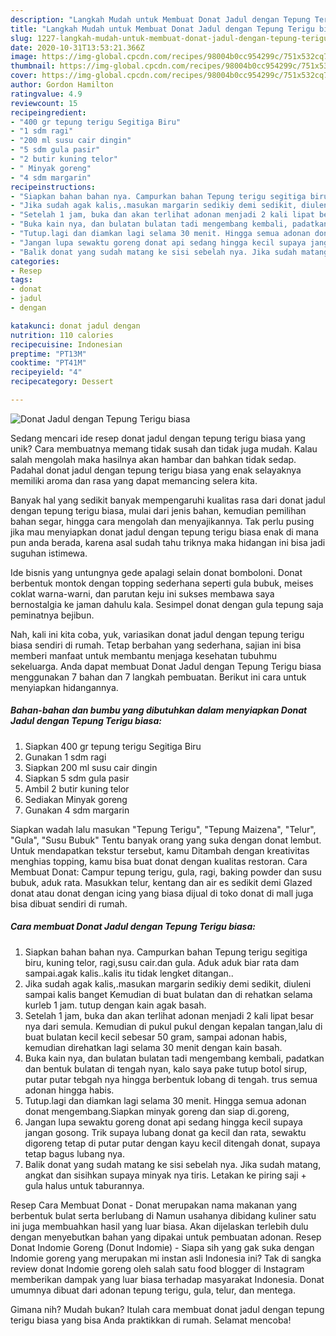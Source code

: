 ```yaml
---
description: "Langkah Mudah untuk Membuat Donat Jadul dengan Tepung Terigu biasa, Enak"
title: "Langkah Mudah untuk Membuat Donat Jadul dengan Tepung Terigu biasa, Enak"
slug: 1227-langkah-mudah-untuk-membuat-donat-jadul-dengan-tepung-terigu-biasa-enak
date: 2020-10-31T13:53:21.366Z
image: https://img-global.cpcdn.com/recipes/98004b0cc954299c/751x532cq70/donat-jadul-dengan-tepung-terigu-biasa-foto-resep-utama.jpg
thumbnail: https://img-global.cpcdn.com/recipes/98004b0cc954299c/751x532cq70/donat-jadul-dengan-tepung-terigu-biasa-foto-resep-utama.jpg
cover: https://img-global.cpcdn.com/recipes/98004b0cc954299c/751x532cq70/donat-jadul-dengan-tepung-terigu-biasa-foto-resep-utama.jpg
author: Gordon Hamilton
ratingvalue: 4.9
reviewcount: 15
recipeingredient:
- "400 gr tepung terigu Segitiga Biru"
- "1 sdm ragi"
- "200 ml susu cair dingin"
- "5 sdm gula pasir"
- "2 butir kuning telor"
- " Minyak goreng"
- "4 sdm margarin"
recipeinstructions:
- "Siapkan bahan bahan nya. Campurkan bahan Tepung terigu segitiga biru, kuning telor, ragi,susu cair.dan gula. Aduk aduk biar rata dam sampai.agak kalis..kalis itu tidak lengket ditangan.."
- "Jika sudah agak kalis,.masukan margarin sedikiy demi sedikit, diuleni sampai kalis banget Kemudian di buat bulatan dan di rehatkan selama kurleb 1 jam. tutup dengan kain agak basah."
- "Setelah 1 jam, buka dan akan terlihat adonan menjadi 2 kali lipat besar nya dari semula. Kemudian di pukul pukul dengan kepalan tangan,lalu di buat bulatan kecil kecil sebesar 50 gram, sampai adonan habis, kemudian direhatkan lagi selama 30 menit dengan kain basah."
- "Buka kain nya, dan bulatan bulatan tadi mengembang kembali, padatkan dan bentuk bulatan di tengah nyan, kalo saya pake tutup botol sirup, putar putar tebgah nya hingga berbentuk lobang di tengah. trus semua adonan hingga habis."
- "Tutup.lagi dan diamkan lagi selama 30 menit. Hingga semua adonan donat mengembang.Siapkan minyak goreng dan siap di.goreng,"
- "Jangan lupa sewaktu goreng donat api sedang hingga kecil supaya jangan gosong. Trik supaya lubang donat ga kecil dan rata, sewaktu digoreng tetap di putar putar dengan kayu kecil ditengah donat, supaya tetap bagus lubang nya."
- "Balik donat yang sudah matang ke sisi sebelah nya. Jika sudah matang, angkat dan sisihkan supaya minyak nya tiris. Letakan ke piring saji + gula halus untuk taburannya."
categories:
- Resep
tags:
- donat
- jadul
- dengan

katakunci: donat jadul dengan 
nutrition: 110 calories
recipecuisine: Indonesian
preptime: "PT13M"
cooktime: "PT41M"
recipeyield: "4"
recipecategory: Dessert

---
```



![Donat Jadul dengan Tepung Terigu biasa](https://img-global.cpcdn.com/recipes/98004b0cc954299c/751x532cq70/donat-jadul-dengan-tepung-terigu-biasa-foto-resep-utama.jpg)

Sedang mencari ide resep donat jadul dengan tepung terigu biasa yang unik? Cara membuatnya memang tidak susah dan tidak juga mudah. Kalau salah mengolah maka hasilnya akan hambar dan bahkan tidak sedap. Padahal donat jadul dengan tepung terigu biasa yang enak selayaknya memiliki aroma dan rasa yang dapat memancing selera kita.

Banyak hal yang sedikit banyak mempengaruhi kualitas rasa dari donat jadul dengan tepung terigu biasa, mulai dari jenis bahan, kemudian pemilihan bahan segar, hingga cara mengolah dan menyajikannya. Tak perlu pusing jika mau menyiapkan donat jadul dengan tepung terigu biasa enak di mana pun anda berada, karena asal sudah tahu triknya maka hidangan ini bisa jadi suguhan istimewa.

Ide bisnis yang untungnya gede apalagi selain donat bomboloni. Donat berbentuk montok dengan topping sederhana seperti gula bubuk, meises coklat warna-warni, dan parutan keju ini sukses membawa saya bernostalgia ke jaman dahulu kala. Sesimpel donat dengan gula tepung saja peminatnya bejibun.


Nah, kali ini kita coba, yuk, variasikan donat jadul dengan tepung terigu biasa sendiri di rumah. Tetap berbahan yang sederhana, sajian ini bisa memberi manfaat untuk membantu menjaga kesehatan tubuhmu sekeluarga. Anda dapat membuat Donat Jadul dengan Tepung Terigu biasa menggunakan 7 bahan dan 7 langkah pembuatan. Berikut ini cara untuk menyiapkan hidangannya.

<!--inarticleads1-->

##### Bahan-bahan dan bumbu yang dibutuhkan dalam menyiapkan Donat Jadul dengan Tepung Terigu biasa:

1. Siapkan 400 gr tepung terigu Segitiga Biru
1. Gunakan 1 sdm ragi
1. Siapkan 200 ml susu cair dingin
1. Siapkan 5 sdm gula pasir
1. Ambil 2 butir kuning telor
1. Sediakan  Minyak goreng
1. Gunakan 4 sdm margarin


Siapkan wadah lalu masukan &#34;Tepung Terigu&#34;, &#34;Tepung Maizena&#34;, &#34;Telur&#34;, &#34;Gula&#34;, &#34;Susu Bubuk&#34; Tentu banyak orang yang suka dengan donat lembut. Untuk mendapatkan tekstur tersebut, kamu Ditambah dengan kreativitas menghias topping, kamu bisa buat donat dengan kualitas restoran. Cara Membuat Donat: Campur tepung terigu, gula, ragi, baking powder dan susu bubuk, aduk rata. Masukkan telur, kentang dan air es sedikit demi Glazed donat atau donat dengan icing yang biasa dijual di toko donat di mall juga bisa dibuat sendiri di rumah. 

<!--inarticleads2-->

##### Cara membuat Donat Jadul dengan Tepung Terigu biasa:

1. Siapkan bahan bahan nya. Campurkan bahan Tepung terigu segitiga biru, kuning telor, ragi,susu cair.dan gula. Aduk aduk biar rata dam sampai.agak kalis..kalis itu tidak lengket ditangan..
1. Jika sudah agak kalis,.masukan margarin sedikiy demi sedikit, diuleni sampai kalis banget Kemudian di buat bulatan dan di rehatkan selama kurleb 1 jam. tutup dengan kain agak basah.
1. Setelah 1 jam, buka dan akan terlihat adonan menjadi 2 kali lipat besar nya dari semula. Kemudian di pukul pukul dengan kepalan tangan,lalu di buat bulatan kecil kecil sebesar 50 gram, sampai adonan habis, kemudian direhatkan lagi selama 30 menit dengan kain basah.
1. Buka kain nya, dan bulatan bulatan tadi mengembang kembali, padatkan dan bentuk bulatan di tengah nyan, kalo saya pake tutup botol sirup, putar putar tebgah nya hingga berbentuk lobang di tengah. trus semua adonan hingga habis.
1. Tutup.lagi dan diamkan lagi selama 30 menit. Hingga semua adonan donat mengembang.Siapkan minyak goreng dan siap di.goreng,
1. Jangan lupa sewaktu goreng donat api sedang hingga kecil supaya jangan gosong. Trik supaya lubang donat ga kecil dan rata, sewaktu digoreng tetap di putar putar dengan kayu kecil ditengah donat, supaya tetap bagus lubang nya.
1. Balik donat yang sudah matang ke sisi sebelah nya. Jika sudah matang, angkat dan sisihkan supaya minyak nya tiris. Letakan ke piring saji + gula halus untuk taburannya.


Resep Cara Membuat Donat - Donat merupakan nama makanan yang berbentuk bulat serta berlubang di Namun usahanya dibidang kuliner satu ini juga membuahkan hasil yang luar biasa. Akan dijelaskan terlebih dulu dengan menyebutkan bahan yang dipakai untuk pembuatan adonan. Resep Donat Indomie Goreng (Donut Indomie) - Siapa sih yang gak suka dengan Indomie goreng yang merupakan mi instan asli Indonesia ini? Tak di sangka review donat Indomie goreng oleh salah satu food blogger di Instagram memberikan dampak yang luar biasa terhadap masyarakat Indonesia. Donat umumnya dibuat dari adonan tepung terigu, gula, telur, dan mentega. 

Gimana nih? Mudah bukan? Itulah cara membuat donat jadul dengan tepung terigu biasa yang bisa Anda praktikkan di rumah. Selamat mencoba!
